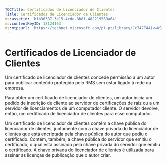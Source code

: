 ```yaml
---
TOCTitle: Certificados de Licenciador de Clientes
Title: Certificados de Licenciador de Clientes
ms:assetid: 'bfb36387-3e15-4cde-8b8f-482219569a64'
ms:contentKeyID: 18124163
ms:mtpsurl: 'https://technet.microsoft.com/pt-pt/library/Cc747744(v=WS.10)'
---
```


Certificados de Licenciador de Clientes
=======================================

Um certificado de licenciador de clientes concede permissão a um autor para publicar conteúdo protegido pelo RMS sem estar ligado à rede da empresa.

Para obter um certificado de licenciador de clientes, um autor inicia um pedido de inscrição de cliente ao servidor de certificações de raiz ou a um servidor de licenciamentos de um computador cliente. O servidor devolve, então, um certificado de licenciador de clientes para esse computador.

Um certificado de licenciador de clientes contém a chave pública do licenciador de clientes, juntamente com a chave privada do licenciador de clientes que está encriptada pela chave pública do autor que pediu o certificado. Contém, também, a chave pública do servidor que emitiu o certificado, o qual está assinado pela chave privada do servidor que emitiu o certificado. A chave privada do licenciador de clientes é utilizada para assinar as licenças de publicação que o autor criar.
